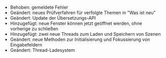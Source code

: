 - Behoben: gemeldete Fehler
- Geändert: neues Prüfverfahren für verfolgte Themen in "Was ist neu"
- Geändert: Update der Übersetzungs-API
- Hinzugefügt: neue Fenster können jetzt geöffnet werden, ohne vorherige zu schließen
- Hinzugefügt: zwei neue Threads zum Laden und Speichern von Szenen
- Geändert: neue Methoden zur Initialisierung und Fokussierung von Eingabefeldern
- Geändert: Thread-Ladesystem